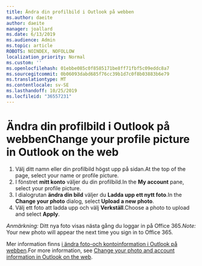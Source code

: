 ```yaml
---
title: Ändra din profilbild i Outlook på webben
ms.author: daeite
author: daeite
manager: joallard
ms.date: 6/13/2019
ms.audience: Admin
ms.topic: article
ROBOTS: NOINDEX, NOFOLLOW
localization_priority: Normal
ms.custom: ''
ms.openlocfilehash: 01ebbe085c0f8585171be8ff71fbf5c09eddc8a7
ms.sourcegitcommit: 0b06093dabd685f76cc39b1d7c0f8b03883b6e79
ms.translationtype: MT
ms.contentlocale: sv-SE
ms.lasthandoff: 10/25/2019
ms.locfileid: "36557231"
---
```

# <a name="change-your-profile-picture-in-outlook-on-the-web"></a><span data-ttu-id="8bb49-102">Ändra din profilbild i Outlook på webben</span><span class="sxs-lookup"><span data-stu-id="8bb49-102">Change your profile picture in Outlook on the web</span></span>

1. <span data-ttu-id="8bb49-103">Välj ditt namn eller din profilbild högst upp på sidan.</span><span class="sxs-lookup"><span data-stu-id="8bb49-103">At the top of the page, select your name or profile picture.</span></span>
1. <span data-ttu-id="8bb49-104">I fönstret **mitt konto** väljer du din profilbild.</span><span class="sxs-lookup"><span data-stu-id="8bb49-104">In the **My account** pane, select your profile picture.</span></span>
1. <span data-ttu-id="8bb49-105">I dialogrutan **ändra din bild** väljer du **Ladda upp ett nytt foto**.</span><span class="sxs-lookup"><span data-stu-id="8bb49-105">In the **Change your photo** dialog, select **Upload a new photo**.</span></span>
1. <span data-ttu-id="8bb49-106">Välj ett foto att ladda upp och välj **Verkställ**.</span><span class="sxs-lookup"><span data-stu-id="8bb49-106">Choose a photo to upload and select **Apply**.</span></span>

<span data-ttu-id="8bb49-107">*Anmärkning:* Ditt nya foto visas nästa gång du loggar in på Office 365.</span><span class="sxs-lookup"><span data-stu-id="8bb49-107">*Note:* Your new photo will appear the next time you sign in to Office 365.</span></span>

<span data-ttu-id="8bb49-108">Mer information finns [i ändra foto-och kontoinformation i Outlook på webben](https://support.office.com/article/b2dbb289-851d-4bed-93c3-3e136f5659ec).</span><span class="sxs-lookup"><span data-stu-id="8bb49-108">For more information, see [Change your photo and account information in Outlook on the web](https://support.office.com/article/b2dbb289-851d-4bed-93c3-3e136f5659ec).</span></span>